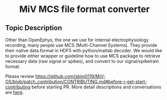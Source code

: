<div align="center">
<h1> MiV MCS file format converter </h1>
</div>

## Topic Description

Other than OpenEphys, the one we use for internal electrophysiology recording, many people use MCS (Multi-Channel Systems). They provide their native data format in HDF5 with python/matlab decoder.
We would like to provide either wrapper or guideline how to use MCS package to retrieve necessary data (raw signal or spikes), and convert to our signal/spiketrain format.

Please review https://github.com/skim0119/MiV-OS/blob/patch_contribution/CONTRIBUTING.md#before-i-get-start-contributing before starting PR.
More detail descriptions and conversations are [here](https://github.com/GazzolaLab/MiV-OS/issues/114).
